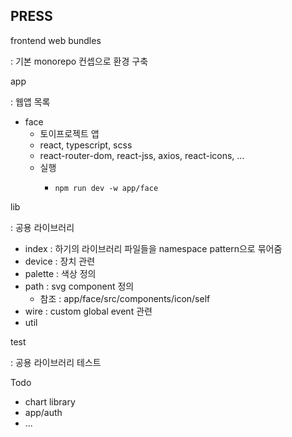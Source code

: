 ## PRESS

frontend web bundles

: 기본 monorepo 컨셉으로 환경 구축

app

: 웹앱 목록

- face
  - 토이프로젝트 앱
  - react, typescript, scss
  - react-router-dom, react-jss, axios, react-icons, ...
  - 실행
    - ```
      npm run dev -w app/face
      ```

lib

: 공용 라이브러리

- index : 하기의 라이브러리 파일들을 namespace pattern으로 묶어줌
- device : 장치 관련
- palette : 색상 정의
- path : svg component 정의
  - 참조 : app/face/src/components/icon/self
- wire : custom global event 관련
- util

test

: 공용 라이브러리 테스트

Todo

- chart library
- app/auth
- ...

```

```
